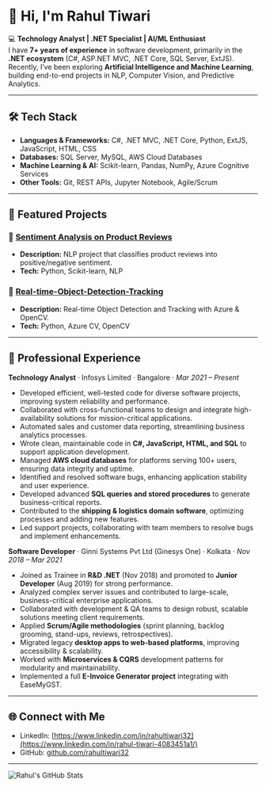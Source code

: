 # 👋 Hi, I'm Rahul Tiwari

💻 **Technology Analyst | .NET Specialist | AI/ML Enthusiast**  
I have **7+ years of experience** in software development, primarily in the **.NET ecosystem** (C#, ASP.NET MVC, .NET Core, SQL Server, ExtJS).  
Recently, I’ve been exploring **Artificial Intelligence and Machine Learning**, building end-to-end projects in NLP, Computer Vision, and Predictive Analytics.  

---

## 🛠️ Tech Stack
- **Languages & Frameworks:** C#, .NET MVC, .NET Core, Python, ExtJS, JavaScript, HTML, CSS  
- **Databases:** SQL Server, MySQL, AWS Cloud Databases  
- **Machine Learning & AI:** Scikit-learn, Pandas, NumPy, Azure Cognitive Services  
- **Other Tools:** Git, REST APIs, Jupyter Notebook, Agile/Scrum  

---

## 📂 Featured Projects
### 🔹 [Sentiment Analysis on Product Reviews](https://github.com/rahultiwari32/Sentiment-Analysis-Product-Reviews)
- **Description:** NLP project that classifies product reviews into positive/negative sentiment.  
- **Tech:** Python, Scikit-learn, NLP  

### 🔹 [Real-time-Object-Detection-Tracking](https://github.com/rahultiwari32/Real-time-Object-Detection-Tracking)
- **Description:** Real-time Object Detection and Tracking with Azure & OpenCV.  
- **Tech:** Python, Azure CV, OpenCV  
 



---

## 💼 Professional Experience

**Technology Analyst** · Infosys Limited · Bangalore · *Mar 2021 – Present*  
- Developed efficient, well-tested code for diverse software projects, improving system reliability and performance.  
- Collaborated with cross-functional teams to design and integrate high-availability solutions for mission-critical applications.  
- Automated sales and customer data reporting, streamlining business analytics processes.  
- Wrote clean, maintainable code in **C#, JavaScript, HTML, and SQL** to support application development.  
- Managed **AWS cloud databases** for platforms serving 100+ users, ensuring data integrity and uptime.  
- Identified and resolved software bugs, enhancing application stability and user experience.  
- Developed advanced **SQL queries and stored procedures** to generate business-critical reports.  
- Contributed to the **shipping & logistics domain software**, optimizing processes and adding new features.  
- Led support projects, collaborating with team members to resolve bugs and implement enhancements.  

**Software Developer** · Ginni Systems Pvt Ltd (Ginesys One) · Kolkata · *Nov 2018 – Mar 2021*  
- Joined as Trainee in **R&D .NET** (Nov 2018) and promoted to **Junior Developer** (Aug 2019) for strong performance.  
- Analyzed complex server issues and contributed to large-scale, business-critical enterprise applications.  
- Collaborated with development & QA teams to design robust, scalable solutions meeting client requirements.  
- Applied **Scrum/Agile methodologies** (sprint planning, backlog grooming, stand-ups, reviews, retrospectives).  
- Migrated legacy **desktop apps to web-based platforms**, improving accessibility & scalability.  
- Worked with **Microservices & CQRS** development patterns for modularity and maintainability.  
- Implemented a full **E-Invoice Generator project** integrating with EaseMyGST.  

---

## 🌐 Connect with Me
- LinkedIn: [https://www.linkedin.com/in/rahultiwari32](https://www.linkedin.com/in/rahul-tiwari-4083451a1/) 
- GitHub: [github.com/rahultiwari32](https://github.com/rahultiwari32)  

---

![Rahul's GitHub Stats](https://github-readme-stats.vercel.app/api?username=rahultiwari32&show_icons=true&theme=radical)
